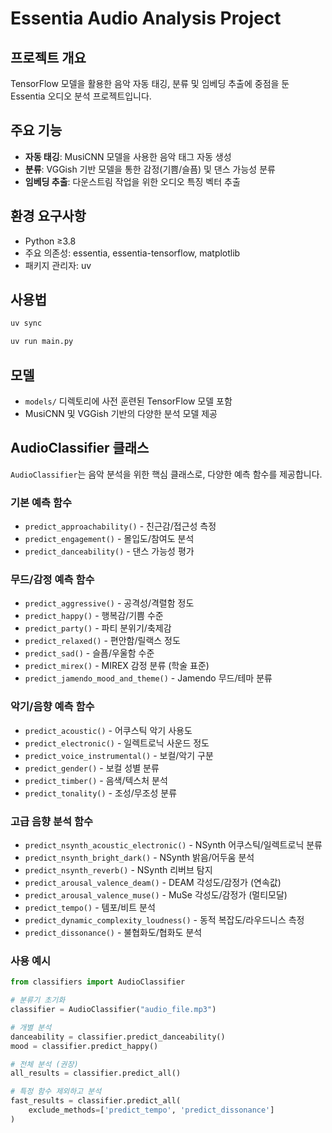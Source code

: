 # Essentia Audio Analysis Project

## 프로젝트 개요
TensorFlow 모델을 활용한 음악 자동 태깅, 분류 및 임베딩 추출에 중점을 둔 Essentia 오디오 분석 프로젝트입니다.

## 주요 기능
- **자동 태깅**: MusiCNN 모델을 사용한 음악 태그 자동 생성
- **분류**: VGGish 기반 모델을 통한 감정(기쁨/슬픔) 및 댄스 가능성 분류
- **임베딩 추출**: 다운스트림 작업을 위한 오디오 특징 벡터 추출

## 환경 요구사항
- Python ≥3.8
- 주요 의존성: essentia, essentia-tensorflow, matplotlib
- 패키지 관리자: uv

## 사용법
```bash
uv sync

uv run main.py
```

## 모델
- `models/` 디렉토리에 사전 훈련된 TensorFlow 모델 포함
- MusiCNN 및 VGGish 기반의 다양한 분석 모델 제공

## AudioClassifier 클래스

`AudioClassifier`는 음악 분석을 위한 핵심 클래스로, 다양한 예측 함수를 제공합니다.

### 기본 예측 함수
- `predict_approachability()` - 친근감/접근성 측정
- `predict_engagement()` - 몰입도/참여도 분석  
- `predict_danceability()` - 댄스 가능성 평가

### 무드/감정 예측 함수
- `predict_aggressive()` - 공격성/격렬함 정도
- `predict_happy()` - 행복감/기쁨 수준
- `predict_party()` - 파티 분위기/축제감
- `predict_relaxed()` - 편안함/릴랙스 정도
- `predict_sad()` - 슬픔/우울함 수준
- `predict_mirex()` - MIREX 감정 분류 (학술 표준)
- `predict_jamendo_mood_and_theme()` - Jamendo 무드/테마 분류

### 악기/음향 예측 함수
- `predict_acoustic()` - 어쿠스틱 악기 사용도
- `predict_electronic()` - 일렉트로닉 사운드 정도
- `predict_voice_instrumental()` - 보컬/악기 구분
- `predict_gender()` - 보컬 성별 분류
- `predict_timber()` - 음색/텍스처 분석
- `predict_tonality()` - 조성/무조성 분류

### 고급 음향 분석 함수
- `predict_nsynth_acoustic_electronic()` - NSynth 어쿠스틱/일렉트로닉 분류
- `predict_nsynth_bright_dark()` - NSynth 밝음/어두움 분석
- `predict_nsynth_reverb()` - NSynth 리버브 탐지
- `predict_arousal_valence_deam()` - DEAM 각성도/감정가 (연속값)
- `predict_arousal_valence_muse()` - MuSe 각성도/감정가 (멀티모달)
- `predict_tempo()` - 템포/비트 분석
- `predict_dynamic_complexity_loudness()` - 동적 복잡도/라우드니스 측정
- `predict_dissonance()` - 불협화도/협화도 분석


### 사용 예시
```python
from classifiers import AudioClassifier

# 분류기 초기화
classifier = AudioClassifier("audio_file.mp3")

# 개별 분석
danceability = classifier.predict_danceability()
mood = classifier.predict_happy()

# 전체 분석 (권장)
all_results = classifier.predict_all()

# 특정 함수 제외하고 분석
fast_results = classifier.predict_all(
    exclude_methods=['predict_tempo', 'predict_dissonance']
)
```